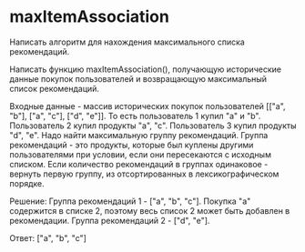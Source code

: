 # maxItemAssociation
Написать алгоритм для нахождения максимального списка рекомендаций.

Написать функцию maxItemAssociation(), получающую исторические данные покупок пользователей и возвращающую максимальный список рекомендаций.

Входные данные - массив исторических покупок пользователей [["a", "b"], ["a", "c"], ["d", "e"]]. То есть пользователь 1 купил "a" и "b". Пользователь 2 купил продукты "a", "c". Пользователь 3 купил продукты "d", "e".
Надо найти максимальную группу рекомендаций. Группа рекомендаций - это продукты, которые был куплены другими пользователями при условии, если они пересекаются с исходным списком.
Если количество рекомендаций в группах одинаковое - вернуть первую группу, из отсортированных в лексикографическом порядке.

Решение:
Группа рекомендаций 1 - ["a", "b", "c"]. Покупка "a" содержится в списке 2, поэтому весь список 2 может быть добавлен в рекомендации. 
Группа рекомендаций 2 - ["d", "e"].

Ответ: ["a", "b", "c"]
